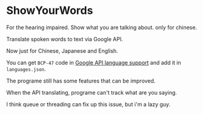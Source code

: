 # ShowYourWords
For the hearing impaired. Show what you are talking about. only for chinese.

Translate spoken words to text via Google API.

Now just for Chinese, Japanese and English.

You can get `BCP-47` code in [Google API language support](https://cloud.google.com/speech-to-text/docs/languages) and add it in `languages.json`.

The programe still has some features that can be improved.

When the API translating, programe can't track what are you saying.

I think queue or threading can fix up this issue, but i'm a lazy guy.
